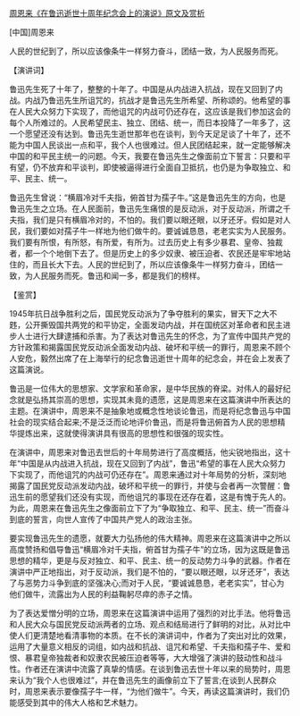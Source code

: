 [周恩来《在鲁迅逝世十周年纪念会上的演说》原文及赏析](https://www.vrrw.net/wx/14678.html)

[中国]周恩来

人民的世纪到了，所以应该像条牛一样努力奋斗，团结一致，为人民服务而死。

【演讲词】

鲁迅先生死了十年了，整整的十年了。中国是从内战进入抗战，现在又回到了内战。内战乃鲁迅先生所诅咒的，抗战才是鲁迅先生所希望、所称颂的。他希望的事在人民大众努力下实现了，而他诅咒的内战可仍还存在，这应该是我们参加这会的每个人所难过的。人民希望民主、独立、团结、统一，而日本投降了一年多了，这一个愿望还没有达到。鲁迅先生逝世那年也在谈判，到今天足足谈了十年了，还不能为中国人民谈出一点和平，我个人也很难过。但人民团结起来，就一定能够解决中国的和平民主统一的问题。今天，我要在鲁迅先生之像面前立下誓言：只要和平有望，仍不放弃和平谈判，即使被逼得进行全面自卫抵抗，也仍是为争取独立、和平、民主、统一。

鲁迅先生曾说：“横眉冷对千夫指，俯首甘为孺子牛。”这是鲁迅先生的方向，也是鲁迅先生之立场。在人民面前，鲁迅先生痛恨的是反动派，对于反动派，所谓之千夫指，我们是只有横眉冷对的，不怕的。我们要以眼还眼，以牙还牙。假如是对人民，我们要如对孺子牛一样地为他们做牛的。要诚诚恳恳，老老实实为人民服务。我们要有所恨，有所怒，有所爱，有所为。过去历史上有多少暴君、皇帝、独裁者，都一个个地倒下去了。但是历史上的多少奴隶、被压迫者、农民还是牢牢地站住的，而且长大下去。人民的世纪到了，所以应该像条牛一样努力奋斗，团结一致，为人民服务而死。鲁迅和闻一多，都是我们的榜样。



【鉴赏】

1945年抗日战争胜利之后，国民党反动派为了争夺胜利的果实，冒天下之大不韪，公开撕毁国共两党的和平协定，全面发动内战，并在国统区对革命者和民主进步人士进行大肆逮捕和杀害。为了表达对鲁迅先生的怀念，为了宣传中国共产党的方针政策和揭露国民党反动派全面发动内战、破坏和平统一的罪行，周恩来不顾个人安危，毅然出席了在上海举行的纪念鲁迅逝世十周年的纪念会，并在会上发表了这篇演说。

鲁迅是一位伟大的思想家、文学家和革命家，是中华民族的脊梁。对伟人的最好纪念就是弘扬其崇高的思想，实现其未竟的遗愿，这是周恩来在这篇演讲中所表达的主题。在演讲中，周恩来不是抽象地或概念性地谈论鲁迅，而是将纪念鲁迅与中国社会的现实结合起来;不是泛泛而论地评价鲁迅，而是将鲁迅俯首为人民的思想精华提炼出来，这就使得演讲具有很高的思想性和很强的现实性。

在演讲中，周恩来对鲁迅去世后的十年局势进行了高度概括，他尖锐地指出，这十年“中国是从内战进入抗战，现在又回到了内战”，鲁迅“希望的事在人民大众努力下实现了，而他诅咒的内战可仍还存在”。周恩来通过对十年局势的分析，深刻地揭露了国民党反动派发动内战，破坏和平统一的罪行，并使与会者再一次警醒：鲁迅生前的愿望我们还没有实现，而他诅咒的事现在还存在着，这是有愧于先人的。为此，周恩来在鲁迅先生之像面前立下了为“争取独立、和平、民主、统一”而奋斗到底的誓言，向世人宣传了中国共产党人的政治主张。

要实现鲁迅先生的遗愿，就要大力弘扬他的伟大精神。周恩来在这篇演讲中之所以高度赞扬和倡导鲁迅“横眉冷对千夫指，俯首甘为孺子牛”的立场，因为这既是鲁迅思想的精华，更是与反对独立、和平、民主、统一的反动势力斗争的武器。作者在演讲中严正地指出，对于反动派，我们是不怕的，“要以眼还眼，以牙还牙”，表达了与恶势力斗争到底的坚强决心;而对于人民，“要诚诚恳恳，老老实实”，甘心为他们做牛，流露出为人民的利益鞠躬尽瘁的赤子之情。

为了表达爱憎分明的立场，周恩来在这篇演讲中运用了强烈的对比手法。他将鲁迅和人民大众与国民党反动派两者的立场、观点和结局进行了鲜明的对比，从对比中使人们更清楚地看清事物的本质。在不长的演讲词中，作者为了突出对比的效果，运用了大量意义相反的词组，如内战和抗战、诅咒和希望、千夫指和孺子牛、爱和恨、暴君皇帝独裁者和奴隶农民被压迫者等等，大大增强了演讲的鼓动性和战斗性。作者还在演讲中流露了真挚的情感。在谈到鲁迅去世十年以来的局势时，周恩来认为“我个人也很难过”，并在鲁迅先生的画像前立下了誓言;在谈到人民群众时，周恩来表示要像孺子牛一样，“为他们做牛”。今天，再读这篇演讲时，我们仍能感受到其中的伟大人格和艺术魅力。

